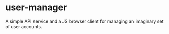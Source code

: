 user-manager
============

A simple API service and a JS browser client for managing an imaginary set of user accounts.
